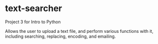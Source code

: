 # text-searcher
Project 3 for Intro to Python

Allows the user to upload a text file, and perform various functions with it, including searching, replacing, encoding, and emailing.
